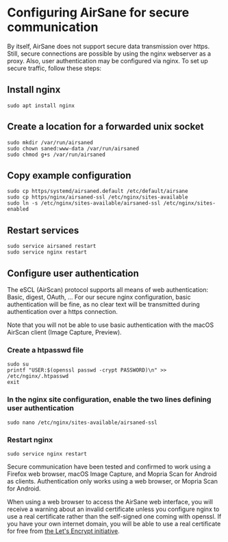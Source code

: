 # Configuring AirSane for secure communication 
By itself, AirSane does not support secure data transmission over https. 
Still, secure connections are possible by using the nginx webserver as a proxy. Also, user authentication may be configured via nginx.
To set up secure traffic, follow these steps:
## Install nginx
```sudo apt install nginx```
## Create a location for a forwarded unix socket
```
sudo mkdir /var/run/airsaned
sudo chown saned:www-data /var/run/airsaned
sudo chmod g+s /var/run/airsaned
```
## Copy example configuration
```
sudo cp https/systemd/airsaned.default /etc/default/airsane
sudo cp https/nginx/airsaned-ssl /etc/nginx/sites-available
sudo ln -s /etc/nginx/sites-available/airsaned-ssl /etc/nginx/sites-enabled
```
## Restart services
```
sudo service airsaned restart
sudo service nginx restart
```
## Configure user authentication
The eSCL (AirScan) protocol supports all means of web authentication: Basic, digest, OAuth, ...
For our secure nginx configuration, basic authentication will be fine, as no clear text will be transmitted during authentication over
a https connection.

Note that you will not be able to use basic authentication with the macOS AirScan client (Image Capture, Preview).

### Create a htpasswd file
```
sudo su
printf "USER:$(openssl passwd -crypt PASSWORD)\n" >> /etc/nginx/.htpasswd
exit
```
### In the nginx site configuration, enable the two lines defining user authentication
```sudo nano /etc/nginx/sites-available/airsaned-ssl```
### Restart nginx
```sudo service nginx restart```

Secure communication have been tested and confirmed to work
using a Firefox web browser, macOS Image Capture, and Mopria Scan for Android as clients.
Authentication only works using a web browser, or Mopria Scan for Android.

When using a web browser to access the AirSane web interface, you will receive a warning
about an invalid certificate unless you configure nginx to use a real certificate rather
than the self-signed one coming with openssl.
If you have your own internet domain, you will be able to use a real certificate 
for free from [the Let's Encrypt initiative](https://letsencrypt.org).
